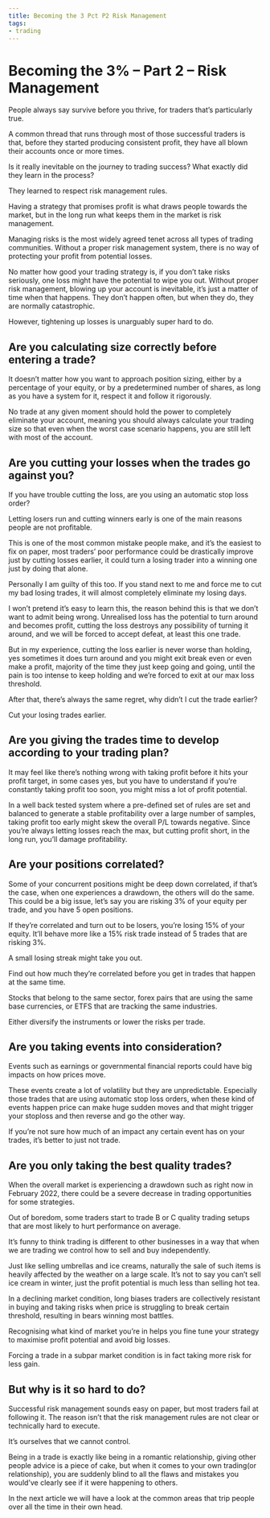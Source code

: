 ```yaml
---
title: Becoming the 3 Pct P2 Risk Management
tags: 
- trading
---
```








# Becoming the 3% – Part 2 – Risk Management


People always say survive before you thrive, for traders that’s particularly true.

A common thread that runs through most of those successful traders is that, before they started producing consistent profit, they have all blown their accounts once or more times.

Is it really inevitable on the journey to trading success? What exactly did they learn in the process?

They learned to respect risk management rules.

Having a strategy that promises profit is what draws people towards the market, but in the long run what keeps them in the market is risk management.

Managing risks is the most widely agreed tenet across all types of trading communities. Without a proper risk management system, there is no way of protecting your profit from potential losses.

No matter how good your trading strategy is, if you don’t take risks seriously, one loss might have the potential to wipe you out. Without proper risk management, blowing up your account is inevitable, it’s just a matter of time when that happens. They don’t happen often, but when they do, they are normally catastrophic.

However, tightening up losses is unarguably super hard to do.

## **Are you calculating size correctly before entering a trade?**

It doesn’t matter how you want to approach position sizing, either by a percentage of your equity, or by a predetermined number of shares, as long as you have a system for it, respect it and follow it rigorously.

No trade at any given moment should hold the power to completely eliminate your account, meaning you should always calculate your trading size so that even when the worst case scenario happens, you are still left with most of the account.

## **Are you cutting your losses when the trades go against you?**

If you have trouble cutting the loss, are you using an automatic stop loss order?

Letting losers run and cutting winners early is one of the main reasons people are not profitable.

This is one of the most common mistake people make, and it’s the easiest to fix on paper, most traders’ poor performance could be drastically improve just by cutting losses earlier, it could turn a losing trader into a winning one just by doing that alone.

Personally I am guilty of this too. If you stand next to me and force me to cut my bad losing trades, it will almost completely eliminate my losing days.

I won’t pretend it’s easy to learn this, the reason behind this is that we don’t want to admit being wrong. Unrealised loss has the potential to turn around and becomes profit, cutting the loss destroys any possibility of turning it around, and we will be forced to accept defeat, at least this one trade.

But in my experience, cutting the loss earlier is never worse than holding, yes sometimes it does turn around and you might exit break even or even make a profit, majority of the time they just keep going and going, until the pain is too intense to keep holding and we’re forced to exit at our max loss threshold.

After that, there’s always the same regret, why didn’t I cut the trade earlier?

Cut your losing trades earlier.

## **Are you giving the trades time to develop according to your trading plan?**

It may feel like there’s nothing wrong with taking profit before it hits your profit target, in some cases yes, but you have to understand if you’re constantly taking profit too soon, you might miss a lot of profit potential.

In a well back tested system where a pre-defined set of rules are set and balanced to generate a stable profitability over a large number of samples, taking profit too early might skew the overall P/L towards negative. Since you’re always letting losses reach the max, but cutting profit short, in the long run, you’ll damage profitability.

## **Are your positions correlated?**

Some of your concurrent positions might be deep down correlated, if that’s the case, when one experiences a drawdown, the others will do the same. This could be a big issue, let’s say you are risking 3% of your equity per trade, and you have 5 open positions.

If they’re correlated and turn out to be losers, you’re losing 15% of your equity. It’ll behave more like a 15% risk trade instead of 5 trades that are risking 3%.

A small losing streak might take you out.

Find out how much they’re correlated before you get in trades that happen at the same time.

Stocks that belong to the same sector, forex pairs that are using the same base currencies, or ETFS that are tracking the same industries.

Either diversify the instruments or lower the risks per trade.

## **Are you taking events into consideration?**

Events such as earnings or governmental financial reports could have big impacts on how prices move.

These events create a lot of volatility but they are unpredictable. Especially those trades that are using automatic stop loss orders, when these kind of events happen price can make huge sudden moves and that might trigger your stoploss and then reverse and go the other way.

If you’re not sure how much of an impact any certain event has on your trades, it’s better to just not trade.

## **Are you only taking the best quality trades?**

When the overall market is experiencing a drawdown such as right now in February 2022, there could be a severe decrease in trading opportunities for some strategies.

Out of boredom, some traders start to trade B or C quality trading setups that are most likely to hurt performance on average.

It’s funny to think trading is different to other businesses in a way that when we are trading we control how to sell and buy independently.

Just like selling umbrellas and ice creams, naturally the sale of such items is heavily affected by the weather on a large scale. It’s not to say you can’t sell ice cream in winter, just the profit potential is much less than selling hot tea.

In a declining market condition, long biases traders are collectively resistant in buying and taking risks when price is struggling to break certain threshold, resulting in bears winning most battles.

Recognising what kind of market you’re in helps you fine tune your strategy to maximise profit potential and avoid big losses.

Forcing a trade in a subpar market condition is in fact taking more risk for less gain.

## **But why is it so hard to do?**

Successful risk management sounds easy on paper, but most traders fail at following it. The reason isn’t that the risk management rules are not clear or technically hard to execute.

It’s ourselves that we cannot control.

Being in a trade is exactly like being in a romantic relationship, giving other people advice is a piece of cake, but when it comes to your own trading(or relationship), you are suddenly blind to all the flaws and mistakes you would’ve clearly see if it were happening to others.

In the next article we will have a look at the common areas that trip people over all the time in their own head.




